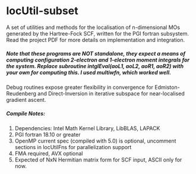 # locUtil-subset
A set of utilities and methods for the localisation of n-dimensional MOs generated by the Hartree-Fock SCF, written for the PGI fortran subsystem.
Read the project PDF for more details on implementation and integration.

##### Note that these programs are NOT standalone, they expect a means of computing configuration 2-electron and 1-electron moment integrals for the system. Replace subroutine intglEval(aoL1, aoL2, aoR1, aoR2) with your own for computing this. I used multiwfn, which worked well.

Debug routines expose greater flexibility in convergence for Edmiston-Reudenberg and Direct-Inversion in iterative subspace for near-localised gradient ascent.

##### Compile Notes:
1. Dependencies: Intel Math Kernel Library, LibBLAS, LAPACK
2. PGI fortran 18.10 or greater
3. OpenMP current spec (compiled with 5.0) is optional, uncomment sections in locUtilFns for parallelization support
4. FMA required, AVX optional
4. Expected of NxN Hermitian matrix form for SCF input, ASCII only for now.
